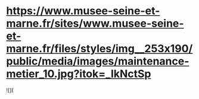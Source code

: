 # https://www.musee-seine-et-marne.fr/sites/www.musee-seine-et-marne.fr/files/styles/img__253x190/public/media/images/maintenance-metier_10.jpg?itok=_lkNctSp

![](
